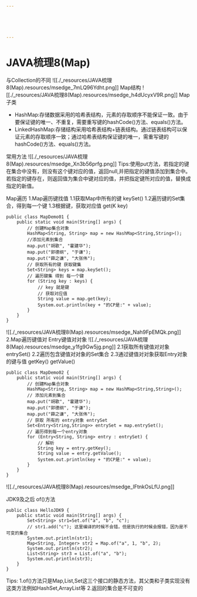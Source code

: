 ```yaml
---





---
```


# JAVA梳理8(Map)


与Collection的不同
![[./_resources/JAVA梳理8(Map).resources/msedge_7mLQ96Ydht.png]]
Map结构
![[./_resources/JAVA梳理8(Map).resources/msedge_h4dUcyxV9R.png]]
Map子类

* HashMap:存储数据采用的哈希表结构，元素的存取顺序不能保证一致。由于要保证键的唯一、不重复，需要重写键的hashCode()方法、equals()方法。
* LinkedHashMap:存储结构采用哈希表结构+链表结构。通过链表结构可以保证元素的存取顺序一致；通过哈希表结构保证键的唯一，需重写键的hashCode()方法、equals()方法。

常用方法
![[./_resources/JAVA梳理8(Map).resources/msedge_Xn3b56prfg.png]]
Tips:使用put方法，若指定的键在集合中没有，则没有这个键对应的值，返回null,并把指定的键值添加到集合中。
若指定的键存在，则返回值为集合中键对应的值，并把指定键所对应的值，替换成指定的新值。

Map遍历
1.Map遍历键找值
		1.1获取Map中所有的键 keySet()
		1.2遍历键的Set集合，得到每一个键
		1.3根据键，获取对应值 get(K key)
```
public class MapDemo01 {
    public static void main(String[] args) {
        // 创建Map集合对象
        HashMap<String, String> map = new HashMap<String,String>();
        //添加元素到集合
        map.put("胡歌", "霍建华");
        map.put("郭德纲", "于谦");
        map.put("薛之谦", "⼤张伟");
        // 获取所有的键 获取键集
        Set<String> keys = map.keySet();
        // 遍历键集 得到 每⼀个键
        for (String key : keys) {
            // key 就是键
            // 获取对应值
            String value = map.get(key);
            System.out.println(key + "的CP是:" + value);
        }     
    }
}
```

![[./_resources/JAVA梳理8(Map).resources/msedge_Nah9FpEMQk.png]]
2.Map遍历键值对
		Entry键值对对象
![[./_resources/JAVA梳理8(Map).resources/msedge_y1fg9Gw5jg.png]]
		2.1获取所有键值对对象 entrySet()
		2.2遍历包含键值对对象的Set集合
		2.3通过键值对对象获取Entry对象的键与值 getKey() getValue()
```
public class MapDemo02 {
    public static void main(String[] args) {
        // 创建Map集合对象
        HashMap<String, String> map = new HashMap<String,String>();
        // 添加元素到集合
        map.put("胡歌", "霍建华");
        map.put("郭德纲", "于谦");
        map.put("薛之谦", "⼤张伟");
        // 获取 所有的 entry对象 entrySet
        Set<Entry<String,String>> entrySet = map.entrySet();
        // 遍历得到每⼀个entry对象
        for (Entry<String, String> entry : entrySet) {
            // 解析
            String key = entry.getKey();
            String value = entry.getValue();
            System.out.println(key + "的CP是:" + value);
        }
    }
}
```

![[./_resources/JAVA梳理8(Map).resources/msedge_lFtnkOsLfU.png]]

JDK9及之后
of()方法
```
public class HelloJDK9 {
    public static void main(String[] args) {
        Set<String> str1=Set.of("a", "b", "c");
        // str1.add("c"); 这⾥编译的时候不会错，但是执⾏的时候会报错，因为是不可变的集合
        System.out.println(str1);
        Map<String, Integer> str2 = Map.of("a", 1, "b", 2);
        System.out.println(str2);
        List<String> str3 = List.of("a", "b");
        System.out.println(str3);
    } 
}
```
Tips:
1.of()方法只是Map,List,Set这三个接口的静态方法，其父类和子类实现没有这类方法例如HashSet,ArrayList等
2.返回的集合是不可变的

